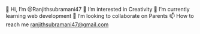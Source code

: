 👋 Hi, I’m @Ranjithsubramani47
👀 I’m interested in Creativity
🌱 I’m currently learning web development
💞️ I’m looking to collaborate on Parents
📫 How to reach me ranjithsubramani47@gmail.com
